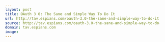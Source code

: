 ```yaml
---
layout: post
title: OAuth 3 0: The Sane and Simple Way To Do It
url: http://tav.espians.com/oauth-3.0-the-sane-and-simple-way-to-do-it.html
source: http://tav.espians.com/oauth-3.0-the-sane-and-simple-way-to-do-it.html
domain: tav.espians.com
image: 
---
```


